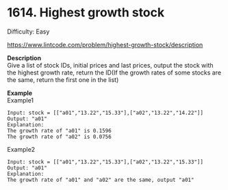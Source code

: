 # 1614. Highest growth stock

Difficulty: Easy

https://www.lintcode.com/problem/highest-growth-stock/description

**Description**  
Give a list of stock IDs, initial prices and last prices, output the stock with the highest growth rate, return the ID(If the growth rates of some stocks are the same, return the first one in the list)

**Example**  
Example1
```
Input: stock = [["a01","13.22","15.33"],["a02","13.22","14.22"]]
Output: "a01"
Explanation: 
The growth rate of "a01" is 0.1596
The growth rate of "a02" is 0.0756
```
Example2
```
Input: stock = [["a01","13.22","15.33"],["a02","13.22","15.33"]]
Output: "a01"
Explanation: 
The growth rate of "a01" and "a02" are the same, output "a01"
```
